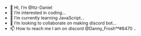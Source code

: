 - 👋 Hi, I’m @Itz-Daniel
- 👀 I’m interested in coding...
- 🌱 I’m currently learning JavaScript...
- 💞️ I’m looking to collaborate on making discord bot...
- 📫 How to reach me I am on discord @Danny_Froshˢᵍ#8470 ..

<!---
Itz-Daniel/Itz-Daniel is a ✨ special ✨ repository because its `README.md` (this file) appears on your GitHub profile.
You can click the Preview link to take a look at your changes.
--->
